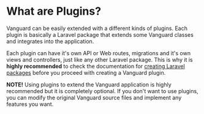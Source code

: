 # What are Plugins?

Vanguard can be easily extended with a different kinds of plugins. 
Each plugin is basically a Laravel package that extends some Vanguard 
classes and integrates into the application.

Each plugin can have it's own API or Web routes, migrations and it's 
own views and controllers, just like any other Laravel package. 
This is why it is **highly recommended** to check the documentation 
for [creating Laravel packages](https://laravel.com/docs/6.0/packages) before 
you proceed with creating a Vanguard plugin.

**NOTE!** Using plugins to extend the Vanguard application is highly 
recommended but it is completely optional. If you don't want to use 
plugins, you can modify the original Vanguard source files and implement 
any features you want.